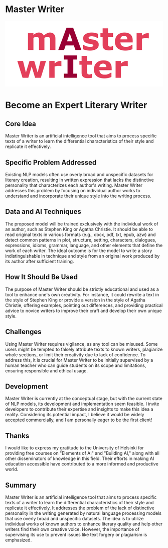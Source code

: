 # Master Writer
![master-writer_logo](/Master_Writer_logo_01.jpg)
# Become an Expert Literary Writer

## Core Idea
Master Writer is an artificial intelligence tool that aims to process specific texts of a writer to learn the differential characteristics of their style and replicate it effectively.

## Specific Problem Addressed
Existing NLP models often use overly broad and unspecific datasets for literary creation, resulting in written expression that lacks the distinctive personality that characterizes each author's writing. Master Writer addresses this problem by focusing on individual author works to understand and incorporate their unique style into the writing process.

## Data and AI Techniques
The proposed model will be trained exclusively with the individual work of an author, such as Stephen King or Agatha Christie. It should be able to read original texts in various formats (e.g., docx, pdf, txt, epub, azw) and detect common patterns in plot, structure, setting, characters, dialogues, expressions, idioms, grammar, language, and other elements that define the work of each writer. The ideal outcome is for the model to write a story indistinguishable in technique and style from an original work produced by its author after sufficient training.

## How It Should Be Used
The purpose of Master Writer should be strictly educational and used as a tool to enhance one's own creativity. For instance, it could rewrite a text in the style of Stephen King or provide a version in the style of Agatha Christie, offering examples, pointing out differences, and providing practical advice to novice writers to improve their craft and develop their own unique style.

## Challenges
Using Master Writer requires vigilance, as any tool can be misused. Some users might be tempted to falsely attribute texts to known writers, plagiarize whole sections, or limit their creativity due to lack of confidence. To address this, it is crucial for Master Writer to be initially supervised by a human teacher who can guide students on its scope and limitations, ensuring responsible and ethical usage.

## Development
Master Writer is currently at the conceptual stage, but with the current state of NLP models, its development and implementation seem feasible. I invite developers to contribute their expertise and insights to make this idea a reality. Considering its potential impact, I believe it would be widely accepted commercially, and I am personally eager to be the first client!

## Thanks
I would like to express my gratitude to the University of Helsinki for providing free courses on "Elements of AI" and "Building AI," along with all other disseminators of knowledge in this field. Their efforts in making AI education accessible have contributed to a more informed and productive world.

## Summary
Master Writer is an artificial intelligence tool that aims to process specific texts of a writer to learn the differential characteristics of their style and replicate it effectively. It addresses the problem of the lack of distinctive personality in the writing generated by natural language processing models that use overly broad and unspecific datasets. The idea is to utilize individual works of known authors to enhance literary quality and help other writers find their own creative voice. However, the importance of supervising its use to prevent issues like text forgery or plagiarism is emphasized.
